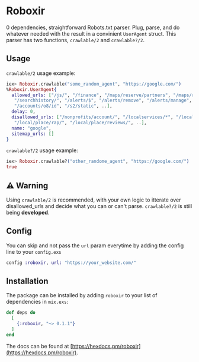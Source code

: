 # Roboxir

0 dependencies, straightforward Robots.txt parser. Plug, parse, and do whatever needed with the result in a convinient `UserAgent` struct.
This parser has two functions, `crawlable/2` and `crawlable?/2`.

## Usage

`crawlable/2` usage example:

```elixir
iex> Roboxir.crawlable("some_random_agent", "https://google.com/")
%Roboxir.UserAgent{
  allowed_urls: ["/js/", "/finance", "/maps/reserve/partners", "/maps/reserve",
   "/searchhistory/", "/alerts/$", "/alerts/remove", "/alerts/manage",
   "/accounts/o8/id", "/s2/static", ..],
  delay: 0,
  disallowed_urls: ["/nonprofits/account/", "/localservices/*", "/local/tab/",
   "/local/place/rap/", "/local/place/reviews/", ..],
  name: "google",
  sitemap_urls: []
}
```

`crawlable?/2` usage example:

```elixir
iex> Roboxir.crawlable?("other_randome_agent", "https://google.com/")
true
```

## ⚠️ Warning

Using `crawlable/2` is recommended, with your own logic to itterate over disallowed_urls
and decide what you can or can't parse. `crawlable?/2` is still being **developed**.

## Config

You can skip and not pass the `url` param everytime by adding the config line to your `config.exs`

```elixir
config :roboxir, url: "https://your_website.com/"
```

## Installation

The package can be installed
by adding `roboxir` to your list of dependencies in `mix.exs`:

```elixir
def deps do
  [
    {:roboxir, "~> 0.1.1"}
  ]
end
```

The docs can
be found at [https://hexdocs.pm/roboxir](https://hexdocs.pm/roboxir).
